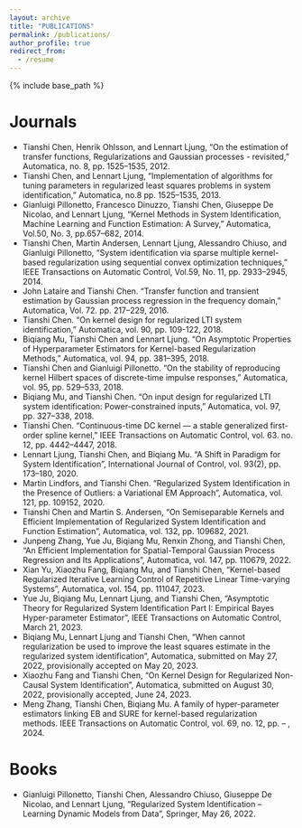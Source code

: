 ```yaml
---
layout: archive
title: "PUBLICATIONS"
permalink: /publications/
author_profile: true
redirect_from:
  - /resume
---
```


{% include base_path %}

Journals
======
* Tianshi Chen, Henrik Ohlsson, and Lennart Ljung, “On the estimation of transfer functions, Regularizations and Gaussian processes - revisited,” Automatica, no. 8, pp. 1525–1535, 2012.
* Tianshi Chen, and Lennart Ljung, “Implementation of algorithms for tuning parameters in regularized least squares problems in system identification,” Automatica, no.8 pp. 1525–1535, 2013.
* Gianluigi Pillonetto, Francesco Dinuzzo, Tianshi Chen, Giuseppe De Nicolao, and Lennart Ljung, “Kernel Methods in System Identification, Machine Learning and Function Estimation: A Survey,” Automatica, Vol.50, No. 3, pp.657–682, 2014.
* Tianshi Chen, Martin Andersen, Lennart Ljung, Alessandro Chiuso, and Gianluigi Pillonetto, “System identification via sparse multiple kernel-based regularization using sequential convex optimization techniques,” IEEE Transactions on Automatic Control, Vol.59, No. 11, pp. 2933–2945, 2014.
* John Lataire and Tianshi Chen. “Transfer function and transient estimation by Gaussian process regression in the frequency domain,” Automatica, Vol. 72. pp. 217–229, 2016.
* Tianshi Chen. “On kernel design for regularized LTI system identification,” Automatica, vol. 90, pp. 109-122, 2018.
* Biqiang Mu, Tianshi Chen and Lennart Ljung. “On Asymptotic Properties of Hyperparameter Estimators for Kernel-based Regularization Methods,” Automatica, vol. 94, pp. 381–395, 2018.
* Tianshi Chen and Gianluigi Pillonetto. “On the stability of reproducing kernel Hilbert spaces of discrete-time impulse responses,” Automatica, vol. 95, pp. 529–533, 2018.
* Biqiang Mu, and Tianshi Chen. “On input design for regularized LTI system identification: Power-constrained inputs,” Automatica, vol. 97, pp. 327–338, 2018.
* Tianshi Chen. “Continuous-time DC kernel — a stable generalized first-order spline kernel,” IEEE Transactions on Automatic Control, vol. 63. no. 12, pp. 4442–4447, 2018.
* Lennart Ljung, Tianshi Chen, and Biqiang Mu. “A Shift in Paradigm for System Identification”, International Journal of Control, vol. 93(2), pp. 173–180, 2020.
* Martin Lindfors, and Tianshi Chen. “Regularized System Identification in the Presence of Outliers: a Variational EM Approach”, Automatica, vol. 121, pp. 109152, 2020.
* Tianshi Chen and Martin S. Andersen, “On Semiseparable Kernels and Efficient Implementation of Regularized System Identification and Function Estimation”, Automatica, vol. 132, pp. 109682, 2021.
* Junpeng Zhang, Yue Ju, Biqiang Mu, Renxin Zhong, and Tianshi Chen, “An Efficient Implementation for Spatial-Temporal Gaussian Process Regression and Its Applications”, Automatica, vol. 147, pp. 110679, 2022.
* Xian Yu, Xiaozhu Fang, Biqiang Mu, and Tianshi Chen, “Kernel-based Regularized Iterative Learning Control of Repetitive Linear Time-varying Systems”, Automatica, vol. 154, pp. 111047, 2023.
* Yue Ju, Biqiang Mu, Lennart Ljung, and Tianshi Chen, “Asymptotic Theory for Regularized System Identification Part I: Empirical Bayes Hyper-parameter Estimator”, IEEE Transactions on Automatic Control, March 21, 2023.
* Biqiang Mu, Lennart Ljung and Tianshi Chen, “When cannot regularization be used to improve the least squares estimate in the regularized system identification”, Automatica, submitted on May 27, 2022, provisionally accepted on May 20, 2023.
* Xiaozhu Fang and Tianshi Chen, “On Kernel Design for Regularized Non-Causal System Identification”, Automatica, submitted on August 30, 2022, provisionally accepted, June 24, 2023.
* Meng Zhang, Tianshi Chen, Biqiang Mu. A family of hyper-parameter estimators linking EB and SURE for kernel-based regularization methods. IEEE Transactions on Automatic Control, vol. 69, no. 12, pp. – , 2024.

Books
======
* Gianluigi Pillonetto, Tianshi Chen, Alessandro Chiuso, Giuseppe De Nicolao, and Lennart Ljung, “Regularized System Identification – Learning Dynamic Models from Data”, Springer, May 26, 2022.
  
